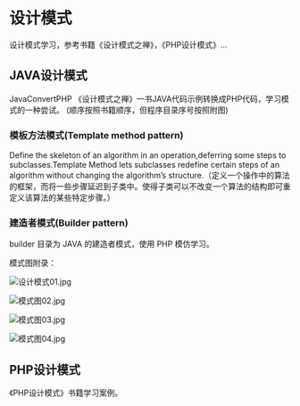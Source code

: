 # 设计模式 #
设计模式学习，参考书籍《设计模式之禅》，《PHP设计模式》...

## JAVA设计模式 ##
JavaConvertPHP 《设计模式之禅》一书JAVA代码示例转换成PHP代码，学习模式的一种尝试。
(顺序按照书籍顺序，但程序目录序号按照附图)

### 模板方法模式(Template method pattern) ###
Define the skeleton of an algorithm in an operation,deferring some steps to subclasses.Template Method lets subclasses redefine certain steps of an algorithm without changing the algorithm’s structure.（定义一个操作中的算法的框架，而将一些步骤延迟到子类中。使得子类可以不改变一个算法的结构即可重定义该算法的某些特定步骤。）


### 建造者模式(Builder pattern) ###
builder 目录为 JAVA 的建造者模式，使用 PHP 模仿学习。




模式图附录：

![设计模式01.jpg](https://github.com/huimingdeng/hello-world/blob/master/Pattren/JavaConvertPHP/images/01.jpg)

![模式图02.jpg](https://github.com/huimingdeng/hello-world/blob/master/Pattren/JavaConvertPHP/images/02.jpg)

![模式图03.jpg](https://github.com/huimingdeng/hello-world/blob/master/Pattren/JavaConvertPHP/images/03.jpg)

![模式图04.jpg](https://github.com/huimingdeng/hello-world/blob/master/Pattren/JavaConvertPHP/images/04.jpg)

## PHP设计模式 ##
《PHP设计模式》书籍学习案例。


